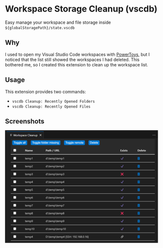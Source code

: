# Workspace Storage Cleanup (vscdb)

Easy manage your workspace and file storage inside `${globalStoragePath}/state.vscdb`

## Why

I used to open my Visual Studio Code workspaces with [PowerToys](https://github.com/microsoft/PowerToys), but I noticed that the list still showed the workspaces I had deleted. This bothered me, so I created this extension to clean up the workspace list.

## Usage

This extension provides two commands:

- `vscdb Cleanup: Recently Opened Folders`
- `vscdb Cleanup: Recently Opened Files`

## Screenshots

![screenshot](https://github.com/8LWXpg/vscdb-workspace-storage-cleanup/raw/HEAD/images/screenshot.png)
